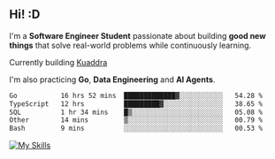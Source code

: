 ## Hi! :D

I'm a **Software Engineer Student** passionate about building **good new things** that solve real-world problems while continuously learning.

Currently building [Kuaddra](https://kuaddra.com)

I'm also practicing **Go**, **Data Engineering** and **AI Agents**.

<!--START_SECTION:waka-->

```txt
Go           16 hrs 52 mins  █████████████▓░░░░░░░░░░░   54.28 %
TypeScript   12 hrs          █████████▓░░░░░░░░░░░░░░░   38.65 %
SQL          1 hr 34 mins    █▒░░░░░░░░░░░░░░░░░░░░░░░   05.08 %
Other        14 mins         ▒░░░░░░░░░░░░░░░░░░░░░░░░   00.79 %
Bash         9 mins          ░░░░░░░░░░░░░░░░░░░░░░░░░   00.53 %
```

<!--END_SECTION:waka-->
[![My Skills](https://skillicons.dev/icons?i=py,go,java,aws,js,docker,linux)](https://skillicons.dev)
